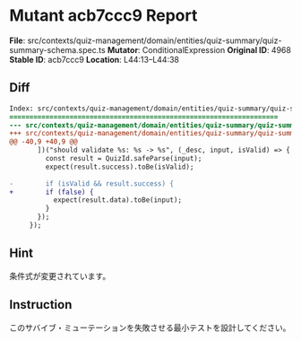 # Mutant acb7ccc9 Report

**File**: src/contexts/quiz-management/domain/entities/quiz-summary/quiz-summary-schema.spec.ts
**Mutator**: ConditionalExpression
**Original ID**: 4968
**Stable ID**: acb7ccc9
**Location**: L44:13–L44:38

## Diff

```diff
Index: src/contexts/quiz-management/domain/entities/quiz-summary/quiz-summary-schema.spec.ts
===================================================================
--- src/contexts/quiz-management/domain/entities/quiz-summary/quiz-summary-schema.spec.ts	original
+++ src/contexts/quiz-management/domain/entities/quiz-summary/quiz-summary-schema.spec.ts	mutated #4968
@@ -40,9 +40,9 @@
       ])("should validate %s: %s -> %s", (_desc, input, isValid) => {
         const result = QuizId.safeParse(input);
         expect(result.success).toBe(isValid);
 
-        if (isValid && result.success) {
+        if (false) {
           expect(result.data).toBe(input);
         }
       });
     });
```

## Hint

条件式が変更されています。

## Instruction

このサバイブ・ミューテーションを失敗させる最小テストを設計してください。
